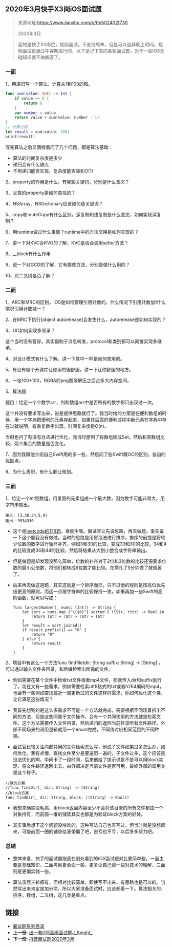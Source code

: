 ## 2020年3月快手X3岗iOS面试题


> 来源地址:https://www.jianshu.com/p/0eb02402f730

> 2020年3月

> 面的是快手X3岗位，视频面试，不支持周末，但是可以选择晚上时间。视频面试是通过牛客网进行的，以下是记下来的各轮面试题，对于一些iOS基础知识就不做解答了。


### 一面

1、用递归写一个算法，计算从1到100的和。

``` swift
func sum(value: Int) -> Int {
    if value <= 0 {
        return 0
    }
    var number = value
    return value + sum(value: number - 1)
}
// 计算过程
let result = sum(value: 100)
print(result)

```

写完算法之后又围绕着问了几个问题，都是算法基础：

- 算法的时间复杂度是多少
- 递归会有什么缺点
- 不用递归能否实现，复杂度能否降到O(1)

2、property的作用是什么，有哪些关键词，分别是什么含义？

3、父类的property是如何查找的？

4、NSArray、NSDictionary应该如何选关键词？

5、copy和muteCopy有什么区别，深复制和浅复制是什么意思，如何实现深复制？

6、用runtime做过什么事情？runtime中的方法交换是如何实现的？

7、讲一下对KVC合KVO的了解，KVC是否会调用setter方法？

8、__block有什么作用

9、说一下对GCD的了解，它有那些方法，分别是做什么用的？

10、对二叉树是否了解？

### 二面

1、ARC和MRC的区别，iOS是如何管理引用计数的，什么情况下引用计数加1什么情况引用计数减一？

2、在MRC下执行[object autorelease]会发生什么，autorelease是如何实现的？

3、OC如何实现多继承？

这个当时没有答好。其实借助于消息转发，protocol和类别都可以间接实现多继承。

4、对设计模式有什么了解，讲一下其中一种是如何使用的。

5、有没有哪个开源库让你用的很舒服，讲一下让你舒服的地方。

6、一张100*100，RGBA的png图像解压之后占多大内存空间。

5、算法题

题目：给定一个个数字arr，判断数组arr中是否所有的数字都只出现过一次。

这个并没有要求写出来，说是提供思路就行了。我当时给的方案是在便利数组的时候，用一个字典把便利的元素存起来，如果在后面的便利过程中新元素在字典中存在过就说明，有重复数字出现。时间复杂度是O(n)。

当时也问了有没有办法进行优化，我当时想到了将数组转成Set，然后和原数组比较，两个集合的数量是否变化。

7、因为我跟他介绍自己Swift用的多一些，然后问了些Swift跟OC的区别，各自的优缺点。

8、为什么离职，有什么职业规划。


### 三面

1、给定一个Int型数组，用里面的元素组成一个最大数，因为数字可能非常大，用字符串输出。

```
输入: [3,30,34,5,9]
输出: 9534330

```
- 这个是[leetcode的179题](https://leetcode-cn.com/problems/largest-number/)，难度中等。面试官让先说思路，再去做题。事先说一下这个题我没有做过。当时的思路是用冒泡法进行排序，排序的前提是将较少位数的数字进行循环补齐，例如3和30的比较，变成33和30的比较，34和4的比较变成34和44的比较，然后将结果从大到小整合成字符串输出。

- 但是做题是却发现没那么简单，位数的补齐对于2位和3位数的比较还需要求位数的最小公倍数，将他们都转成6位数才能比较。在挣扎了5分钟做了就做罢了。

- 后来再去做这道题，其实这就是一个排序而已，只不过他的规则是按高位优先级更高的原则，而这一点跟字符串的比较保持一致，如果再加一些Swift的高阶函数，就可以写成：

	```
	func largestNumber(_ nums: [Int]) -> String {
	    let sort = nums.map {"\($0)"}.sorted { (lStr, rStr) -> Bool in
	        return lStr + rStr > rStr + lStr
	    }
	    let result = sort.joined()
	    if result.prefix(1) == "0" {
	        return "0"
	    } else {
	        return result
	    }
	}
	```
2、项目中有这么一个方法func findfile(dir: String suffix: String) -> [String] ，可以通过输入文件夹目录，和后缀检索出所需的文件。

- 例如需要在某个文件中检索txt文件或者mp4文件，那就传入dir和suffix就行了。现在又有一些需求，例如需要检索utf8格式的txt或者h264编码的mp4，也会有一些例如查找最近一周更新过的文件这样的需求，你如何优化这个类，让它满足这些情况？

- 我首先想到的是这么多需求不可能一个方法就完成，需要根据不同场景拆出不同的方法，但是这些同属于文件操作，会有一个共同使用的方法就是检索文件。这个方法需要传入文件目录，然后递归的返回当前目录所有文件路径。外部不同场景的调用逻辑就用一个enum完成，不同值对应相同范围的不同种类。

- 面试官比较关注内部共用的文件检索怎么写，他说子文件如果过多怎么办，如何优化。我有点懵，查找文件至少是要遍历一遍的，子文件过多，这个应该是没法优化的啊。中间卡了一段时间，后来他给了提示说是不是可以用block实现，将文件路径返回出去，由外部决定当前文件是否可用，最终外部的调用类是这个样子。

```
//我的方案
//func findDir(_ dir: String) -> [String]
//block方案
func findDir(_ dir: String, block: ((String) -> Bool))

```
- 我想来确实没毛病，用block返回内容至少不会将该目录的所有文件都由一个对象持有，而前面一堆的铺垫其实也都是为验证block方案的好处。

- 其实事后想下这个问题没啥难的，这种写法自己也有写过，但当时就是没想起来，可能前面一圈的铺垫给我带偏了吧，说亏也不亏，以后多多努力吧。

### 总结

- 整体来看，快手的面试题跟我在别处看到的iOS面试题对比要简单些。一面主要是基础知识，二面考察更全面一些，更多让自己谈一些对技术的理解，三面则是更偏实践一些。

- 算法虽然三轮都有，但相对比较简单，即使写不出来，有思路也是可以的。当然写出来肯定是加分项，所以大家准备面试时，应该都看一下。算法相关的，排序，数组，二叉树，这几类是重点。


## 链接

- [面试题系列目录](../README.md)
- **上一份**: [出一套iOS高级面试题J_Knight_](21出一套iOS高级面试题2018年7月.md)
- **下一份**: [抖音面试题2020年3月](23抖音面试题2020年3月.md)

